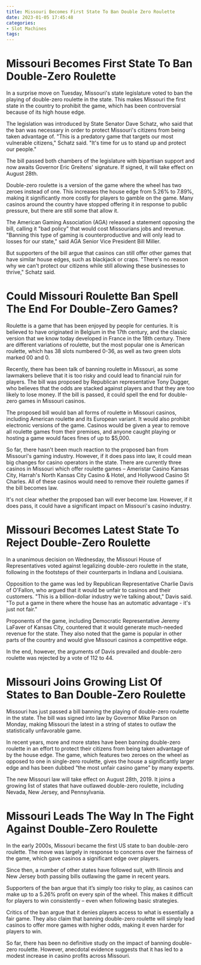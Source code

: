 ```yaml
---
title: Missouri Becomes First State To Ban Double Zero Roulette
date: 2023-01-05 17:45:48
categories:
- Slot Machines
tags:
---
```



#  Missouri Becomes First State To Ban Double-Zero Roulette

In a surprise move on Tuesday, Missouri's state legislature voted to ban the playing of double-zero roulette in the state. This makes Missouri the first state in the country to prohibit the game, which has been controversial because of its high house edge.

The legislation was introduced by State Senator Dave Schatz, who said that the ban was necessary in order to protect Missouri's citizens from being taken advantage of. "This is a predatory game that targets our most vulnerable citizens," Schatz said. "It's time for us to stand up and protect our people."

The bill passed both chambers of the legislature with bipartisan support and now awaits Governor Eric Greitens' signature. If signed, it will take effect on August 28th.

Double-zero roulette is a version of the game where the wheel has two zeroes instead of one. This increases the house edge from 5.26% to 7.89%, making it significantly more costly for players to gamble on the game. Many casinos around the country have stopped offering it in response to public pressure, but there are still some that allow it.

The American Gaming Association (AGA) released a statement opposing the bill, calling it "bad policy" that would cost Missourians jobs and revenue. "Banning this type of gaming is counterproductive and will only lead to losses for our state," said AGA Senior Vice President Bill Miller.

But supporters of the bill argue that casinos can still offer other games that have similar house edges, such as blackjack or craps. "There's no reason why we can't protect our citizens while still allowing these businesses to thrive," Schatz said.

#  Could Missouri Roulette Ban Spell The End For Double-Zero Games?

Roulette is a game that has been enjoyed by people for centuries. It is believed to have originated in Belgium in the 17th century, and the classic version that we know today developed in France in the 18th century. There are different variations of roulette, but the most popular one is American roulette, which has 38 slots numbered 0-36, as well as two green slots marked 00 and 0.

Recently, there has been talk of banning roulette in Missouri, as some lawmakers believe that it is too risky and could lead to financial ruin for players. The bill was proposed by Republican representative Tony Dugger, who believes that the odds are stacked against players and that they are too likely to lose money. If the bill is passed, it could spell the end for double-zero games in Missouri casinos.

The proposed bill would ban all forms of roulette in Missouri casinos, including American roulette and its European variant. It would also prohibit electronic versions of the game. Casinos would be given a year to remove all roulette games from their premises, and anyone caught playing or hosting a game would faces fines of up to $5,000.

So far, there hasn't been much reaction to the proposed ban from Missouri's gaming industry. However, if it does pass into law, it could mean big changes for casino operators in the state. There are currently three casinos in Missouri which offer roulette games – Ameristar Casino Kansas City, Harrah's North Kansas City Casino & Hotel, and Hollywood Casino St Charles. All of these casinos would need to remove their roulette games if the bill becomes law.

It's not clear whether the proposed ban will ever become law. However, if it does pass, it could have a significant impact on Missouri's casino industry.

#  Missouri Becomes Latest State To Reject Double-Zero Roulette

In a unanimous decision on Wednesday, the Missouri House of Representatives voted against legalizing double-zero roulette in the state, following in the footsteps of their counterparts in Indiana and Louisiana.

Opposition to the game was led by Republican Representative Charlie Davis of O'Fallon, who argued that it would be unfair to casinos and their customers. "This is a billion-dollar industry we're talking about," Davis said. "To put a game in there where the house has an automatic advantage - it's just not fair."

Proponents of the game, including Democratic Representative Jeremy LaFaver of Kansas City, countered that it would generate much-needed revenue for the state. They also noted that the game is popular in other parts of the country and would give Missouri casinos a competitive edge.

In the end, however, the arguments of Davis prevailed and double-zero roulette was rejected by a vote of 112 to 44.

#  Missouri Joins Growing List Of States to Ban Double-Zero Roulette

Missouri has just passed a bill banning the playing of double-zero roulette in the state. The bill was signed into law by Governor Mike Parson on Monday, making Missouri the latest in a string of states to outlaw the statistically unfavorable game.

In recent years, more and more states have been banning double-zero roulette in an effort to protect their citizens from being taken advantage of by the house edge. The game, which features two zeroes on the wheel as opposed to one in single-zero roulette, gives the house a significantly larger edge and has been dubbed “the most unfair casino game” by many experts.

The new Missouri law will take effect on August 28th, 2019. It joins a growing list of states that have outlawed double-zero roulette, including Nevada, New Jersey, and Pennsylvania.

#  Missouri Leads The Way In The Fight Against Double-Zero Roulette

In the early 2000s, Missouri became the first US state to ban double-zero roulette. The move was largely in response to concerns over the fairness of the game, which gave casinos a significant edge over players.

Since then, a number of other states have followed suit, with Illinois and New Jersey both passing bills outlawing the game in recent years.

Supporters of the ban argue that it’s simply too risky to play, as casinos can make up to a 5.26% profit on every spin of the wheel. This makes it difficult for players to win consistently – even when following basic strategies.

Critics of the ban argue that it denies players access to what is essentially a fair game. They also claim that banning double-zero roulette will simply lead casinos to offer more games with higher odds, making it even harder for players to win.

So far, there has been no definitive study on the impact of banning double-zero roulette. However, anecdotal evidence suggests that it has led to a modest increase in casino profits across Missouri.